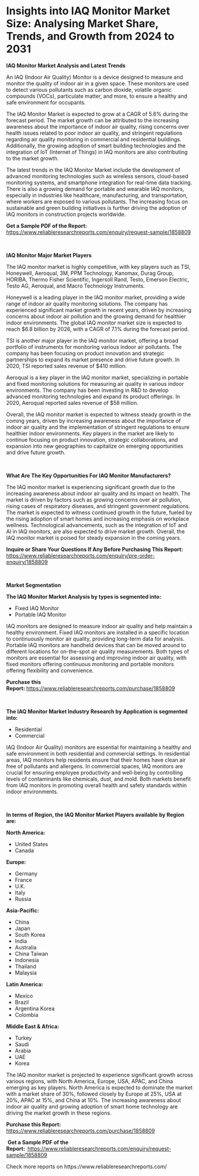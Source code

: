 <p><h1>Insights into IAQ Monitor Market Size: Analysing Market Share, Trends, and Growth from 2024 to 2031</h1></p><p><strong>IAQ Monitor Market Analysis and Latest Trends</strong></p>
<p><p>An IAQ (Indoor Air Quality) Monitor is a device designed to measure and monitor the quality of indoor air in a given space. These monitors are used to detect various pollutants such as carbon dioxide, volatile organic compounds (VOCs), particulate matter, and more, to ensure a healthy and safe environment for occupants.</p><p>The IAQ Monitor Market is expected to grow at a CAGR of 5.6% during the forecast period. The market growth can be attributed to the increasing awareness about the importance of indoor air quality, rising concerns over health issues related to poor indoor air quality, and stringent regulations regarding air quality monitoring in commercial and residential buildings. Additionally, the growing adoption of smart building technologies and the integration of IoT (Internet of Things) in IAQ monitors are also contributing to the market growth.</p><p>The latest trends in the IAQ Monitor Market include the development of advanced monitoring technologies such as wireless sensors, cloud-based monitoring systems, and smartphone integration for real-time data tracking. There is also a growing demand for portable and wearable IAQ monitors, especially in industries like healthcare, manufacturing, and transportation, where workers are exposed to various pollutants. The increasing focus on sustainable and green building initiatives is further driving the adoption of IAQ monitors in construction projects worldwide.</p></p>
<p><strong>Get a Sample PDF of the Report:&nbsp;</strong> <a href="https://www.reliableresearchreports.com/enquiry/request-sample/1858809">https://www.reliableresearchreports.com/enquiry/request-sample/1858809</a></p>
<p>&nbsp;</p>
<p><strong>IAQ Monitor Major Market Players</strong></p>
<p><p>The IAQ monitor market is highly competitive, with key players such as TSI, Honeywell, Aeroqual, 3M, PPM Technology, Kanomax, Durag Group, HORIBA, Thermo Fisher Scientific, Ingersoll Rand, Testo, Emerson Electric, Testo AG, Aeroqual, and Macro Technology Instruments.</p><p>Honeywell is a leading player in the IAQ monitor market, providing a wide range of indoor air quality monitoring solutions. The company has experienced significant market growth in recent years, driven by increasing concerns about indoor air pollution and the growing demand for healthier indoor environments. The global IAQ monitor market size is expected to reach $6.8 billion by 2026, with a CAGR of 7.1% during the forecast period.</p><p>TSI is another major player in the IAQ monitor market, offering a broad portfolio of instruments for monitoring various indoor air pollutants. The company has been focusing on product innovation and strategic partnerships to expand its market presence and drive future growth. In 2020, TSI reported sales revenue of $410 million.</p><p>Aeroqual is a key player in the IAQ monitor market, specializing in portable and fixed monitoring solutions for measuring air quality in various indoor environments. The company has been investing in R&D to develop advanced monitoring technologies and expand its product offerings. In 2020, Aeroqual reported sales revenue of $58 million.</p><p>Overall, the IAQ monitor market is expected to witness steady growth in the coming years, driven by increasing awareness about the importance of indoor air quality and the implementation of stringent regulations to ensure healthier indoor environments. Key players in the market are likely to continue focusing on product innovation, strategic collaborations, and expansion into new geographies to capitalize on emerging opportunities and drive future growth.</p></p>
<p>&nbsp;</p>
<p><strong>What Are The Key Opportunities For IAQ Monitor Manufacturers?</strong></p>
<p><p>The IAQ monitor market is experiencing significant growth due to the increasing awareness about indoor air quality and its impact on health. The market is driven by factors such as growing concerns over air pollution, rising cases of respiratory diseases, and stringent government regulations. The market is expected to witness continued growth in the future, fueled by the rising adoption of smart homes and increasing emphasis on workplace wellness. Technological advancements, such as the integration of IoT and AI in IAQ monitors, are also expected to drive market growth. Overall, the IAQ monitor market is poised for steady expansion in the coming years.</p></p>
<p><strong>Inquire or Share Your Questions If Any Before Purchasing This Report:</strong> <a href="https://www.reliableresearchreports.com/enquiry/pre-order-enquiry/1858809">https://www.reliableresearchreports.com/enquiry/pre-order-enquiry/1858809</a></p>
<p>&nbsp;</p>
<p><strong>Market Segmentation</strong></p>
<p><strong>The IAQ Monitor Market Analysis by types is segmented into:</strong></p>
<p><ul><li>Fixed IAQ Monitor</li><li>Portable IAQ Monitor</li></ul></p>
<p><p>IAQ monitors are designed to measure indoor air quality and help maintain a healthy environment. Fixed IAQ monitors are installed in a specific location to continuously monitor air quality, providing long-term data for analysis. Portable IAQ monitors are handheld devices that can be moved around to different locations for on-the-spot air quality measurements. Both types of monitors are essential for assessing and improving indoor air quality, with fixed monitors offering continuous monitoring and portable monitors offering flexibility and convenience.</p></p>
<p><strong>Purchase this Report:&nbsp;</strong><a href="https://www.reliableresearchreports.com/purchase/1858809">https://www.reliableresearchreports.com/purchase/1858809</a></p>
<p>&nbsp;</p>
<p><strong>The IAQ Monitor Market Industry Research by Application is segmented into:</strong></p>
<p><ul><li>Residential</li><li>Commercial</li></ul></p>
<p><p>IAQ (Indoor Air Quality) monitors are essential for maintaining a healthy and safe environment in both residential and commercial settings. In residential areas, IAQ monitors help residents ensure that their homes have clean air free of pollutants and allergens. In commercial spaces, IAQ monitors are crucial for ensuring employee productivity and well-being by controlling levels of contaminants like chemicals, dust, and mold. Both markets benefit from IAQ monitors in promoting overall health and safety standards within indoor environments.</p></p>
<p>&nbsp;</p>
<p><strong>In terms of Region, the IAQ Monitor Market Players available by Region are:</strong></p>
<p>
    <p> <strong> North America: </strong>
        <ul>
            <li>United States</li>
            <li>Canada</li>
        </ul>
        </p> 
    <p> <strong> Europe: </strong>
        <ul>
            <li>Germany</li>
            <li>France</li>
            <li>U.K.</li>
            <li>Italy</li>
            <li>Russia</li>
        </ul>
        </p> 
    <p> <strong> Asia-Pacific: </strong>
        <ul>
            <li>China</li>
            <li>Japan</li>
            <li>South Korea</li>
            <li>India</li>
            <li>Australia</li>
            <li>China Taiwan</li>
            <li>Indonesia</li>
            <li>Thailand</li>
            <li>Malaysia</li>
        </ul>
        </p> 
    <p> <strong> Latin America: </strong>
        <ul>
            <li>Mexico</li>
            <li>Brazil</li>
            <li>Argentina Korea</li>
            <li>Colombia</li>
        </ul>
        </p> 
    <p> <strong> Middle East & Africa: </strong>
        <ul>
            <li>Turkey</li>
            <li>Saudi</li>
            <li>Arabia</li>
            <li>UAE</li>
            <li>Korea</li>
        </ul>
    </p>
    </p>
<p><p>The IAQ monitor market is projected to experience significant growth across various regions, with North America, Europe, USA, APAC, and China emerging as key players. North America is expected to dominate the market with a market share of 30%, followed closely by Europe at 25%, USA at 20%, APAC at 15%, and China at 10%. The increasing awareness about indoor air quality and growing adoption of smart home technology are driving the market growth in these regions.</p></p>
<p><strong>Purchase this Report: </strong><a href="https://www.reliableresearchreports.com/purchase/1858809">https://www.reliableresearchreports.com/purchase/1858809</a></p>
<p>&nbsp;<strong>Get a Sample PDF of the Report:&nbsp;&nbsp;</strong><a href="https://www.reliableresearchreports.com/enquiry/request-sample/1858809">https://www.reliableresearchreports.com/enquiry/request-sample/1858809</a></p>
<p><strong></strong></p>
<p>Check more reports on https://www.reliableresearchreports.com/</p>